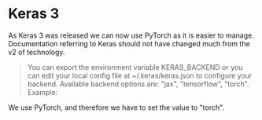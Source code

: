 # Keras 3

As Keras 3 was released we can now use PyTorch as it is easier to manage.
Documentation referring to Keras should not have changed much from the v2 of technology.


> You can export the environment variable KERAS_BACKEND or you can edit your local config file at ~/.keras/keras.json to configure your backend. 
 Available backend options are: "jax", "tensorflow", "torch". Example:


We use PyTorch, and therefore we have to set the value to "torch".